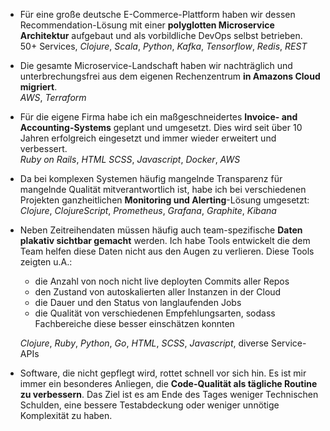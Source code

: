 * Für eine große deutsche E-Commerce-Plattform haben wir dessen Recommendation-Lösung
  mit einer **polyglotten Microservice Architektur** aufgebaut und als 
  vorbildliche DevOps selbst betrieben.  
  50+ Services, _Clojure_, _Scala_, _Python_, _Kafka_, _Tensorflow_, _Redis_, _REST_
  
* Die gesamte Microservice-Landschaft haben wir nachträglich und unterbrechungsfrei 
  aus dem eigenen Rechenzentrum **in Amazons Cloud migriert**.  
  _AWS_, _Terraform_
  
* Für die eigene Firma habe ich ein maßgeschneidertes **Invoice- and 
  Accounting-Systems** geplant und umgesetzt. Dies wird seit über 10 Jahren 
  erfolgreich eingesetzt und immer wieder erweitert und verbessert.  
  _Ruby on Rails_, _HTML_ _SCSS_, _Javascript_, _Docker_, _AWS_
  
* Da bei komplexen Systemen häufig mangelnde Transparenz für mangelnde Qualität
  mitverantwortlich ist, habe ich bei verschiedenen Projekten ganzheitlichen 
  **Monitoring und Alerting**-Lösung umgesetzt:  
  _Clojure_, _ClojureScript_, _Prometheus_, _Grafana_, _Graphite_, _Kibana_
  
* Neben Zeitreihendaten müssen häufig auch team-spezifische **Daten plakativ 
  sichtbar gemacht** werden. Ich habe Tools entwickelt die dem Team helfen
  diese Daten nicht aus den Augen zu verlieren. Diese Tools zeigten u.A.:
  
  - die Anzahl von noch nicht live deployten Commits aller Repos
  - den Zustand von autoskalierten aller Instanzen in der Cloud
  - die Dauer und den Status von langlaufenden Jobs
  - die Qualität von verschiedenen Empfehlungsarten, sodass Fachbereiche diese besser einschätzen konnten 
  
  _Clojure_, _Ruby_, _Python_, _Go_, _HTML_, _SCSS_, _Javascript_, diverse Service-APIs

* Software, die nicht gepflegt wird, rottet schnell vor sich hin. Es ist mir immer
  ein besonderes Anliegen, die **Code-Qualität als tägliche Routine zu verbessern**.
  Das Ziel ist es am Ende des Tages weniger Technischen Schulden, eine bessere 
  Testabdeckung oder weniger unnötige Komplexität zu haben.
  